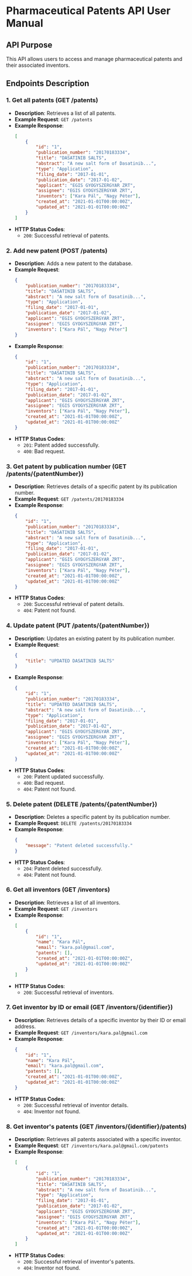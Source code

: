 # Pharmaceutical Patents API User Manual

## API Purpose
This API allows users to access and manage pharmaceutical patents and their associated inventors.

## Endpoints Description

### 1. Get all patents (GET /patents)
- **Description**: Retrieves a list of all patents.
- **Example Request**: `GET /patents`
- **Example Response**:
  ```json
  [
      {
          "id": "1",
          "publication_number": "20170183334",
          "title": "DASATINIB SALTS",
          "abstract": "A new salt form of Dasatinib...",
          "type": "Application",
          "filing_date": "2017-01-01",
          "publication_date": "2017-01-02",
          "applicant": "EGIS GYOGYSZERGYAR ZRT",
          "assignee": "EGIS GYOGYSZERGYAR ZRT",
          "inventors": ["Kara Pál", "Nagy Péter"],
          "created_at": "2021-01-01T00:00:00Z",
          "updated_at": "2021-01-01T00:00:00Z"
      }
  ]
  ```
- **HTTP Status Codes**:
  - `200`: Successful retrieval of patents.

### 2. Add new patent (POST /patents)
- **Description**: Adds a new patent to the database.
- **Example Request**:
  ```json
  {
      "publication_number": "20170183334",
      "title": "DASATINIB SALTS",
      "abstract": "A new salt form of Dasatinib...",
      "type": "Application",
      "filing_date": "2017-01-01",
      "publication_date": "2017-01-02",
      "applicant": "EGIS GYOGYSZERGYAR ZRT",
      "assignee": "EGIS GYOGYSZERGYAR ZRT",
      "inventors": ["Kara Pál", "Nagy Péter"]
  }
  ```
- **Example Response**:
  ```json
  {
      "id": "1",
      "publication_number": "20170183334",
      "title": "DASATINIB SALTS",
      "abstract": "A new salt form of Dasatinib...",
      "type": "Application",
      "filing_date": "2017-01-01",
      "publication_date": "2017-01-02",
      "applicant": "EGIS GYOGYSZERGYAR ZRT",
      "assignee": "EGIS GYOGYSZERGYAR ZRT",
      "inventors": ["Kara Pál", "Nagy Péter"],
      "created_at": "2021-01-01T00:00:00Z",
      "updated_at": "2021-01-01T00:00:00Z"
  }
  ```
- **HTTP Status Codes**:
  - `201`: Patent added successfully.
  - `400`: Bad request.

### 3. Get patent by publication number (GET /patents/{patentNumber})
- **Description**: Retrieves details of a specific patent by its publication number.
- **Example Request**: `GET /patents/20170183334`
- **Example Response**:
  ```json
  {
      "id": "1",
      "publication_number": "20170183334",
      "title": "DASATINIB SALTS",
      "abstract": "A new salt form of Dasatinib...",
      "type": "Application",
      "filing_date": "2017-01-01",
      "publication_date": "2017-01-02",
      "applicant": "EGIS GYOGYSZERGYAR ZRT",
      "assignee": "EGIS GYOGYSZERGYAR ZRT",
      "inventors": ["Kara Pál", "Nagy Péter"],
      "created_at": "2021-01-01T00:00:00Z",
      "updated_at": "2021-01-01T00:00:00Z"
  }
  ```
- **HTTP Status Codes**:
  - `200`: Successful retrieval of patent details.
  - `404`: Patent not found.

### 4. Update patent (PUT /patents/{patentNumber})
- **Description**: Updates an existing patent by its publication number.
- **Example Request**:
  ```json
  {
      "title": "UPDATED DASATINIB SALTS"
  }
  ```
- **Example Response**:
  ```json
  {
      "id": "1",
      "publication_number": "20170183334",
      "title": "UPDATED DASATINIB SALTS",
      "abstract": "A new salt form of Dasatinib...",
      "type": "Application",
      "filing_date": "2017-01-01",
      "publication_date": "2017-01-02",
      "applicant": "EGIS GYOGYSZERGYAR ZRT",
      "assignee": "EGIS GYOGYSZERGYAR ZRT",
      "inventors": ["Kara Pál", "Nagy Péter"],
      "created_at": "2021-01-01T00:00:00Z",
      "updated_at": "2021-01-01T00:00:00Z"
  }
  ```
- **HTTP Status Codes**:
  - `200`: Patent updated successfully.
  - `400`: Bad request.
  - `404`: Patent not found.

### 5. Delete patent (DELETE /patents/{patentNumber})
- **Description**: Deletes a specific patent by its publication number.
- **Example Request**: `DELETE /patents/20170183334`
- **Example Response**:
  ```json
  {
      "message": "Patent deleted successfully."
  }
  ```
- **HTTP Status Codes**:
  - `204`: Patent deleted successfully.
  - `404`: Patent not found.

### 6. Get all inventors (GET /inventors)
- **Description**: Retrieves a list of all inventors.
- **Example Request**: `GET /inventors`
- **Example Response**:
  ```json
  [
      {
          "id": "1",
          "name": "Kara Pál",
          "email": "kara.pal@gmail.com",
          "patents": [],
          "created_at": "2021-01-01T00:00:00Z",
          "updated_at": "2021-01-01T00:00:00Z"
      }
  ]
  ```
- **HTTP Status Codes**:
  - `200`: Successful retrieval of inventors.

### 7. Get inventor by ID or email (GET /inventors/{identifier})
- **Description**: Retrieves details of a specific inventor by their ID or email address.
- **Example Request**: `GET /inventors/kara.pal@gmail.com`
- **Example Response**:
  ```json
  {
      "id": "1",
      "name": "Kara Pál",
      "email": "kara.pal@gmail.com",
      "patents": [],
      "created_at": "2021-01-01T00:00:00Z",
      "updated_at": "2021-01-01T00:00:00Z"
  }
  ```
- **HTTP Status Codes**:
  - `200`: Successful retrieval of inventor details.
  - `404`: Inventor not found.

### 8. Get inventor's patents (GET /inventors/{identifier}/patents)
- **Description**: Retrieves all patents associated with a specific inventor.
- **Example Request**: `GET /inventors/kara.pal@gmail.com/patents`
- **Example Response**:
  ```json
  [
      {
          "id": "1",
          "publication_number": "20170183334",
          "title": "DASATINIB SALTS",
          "abstract": "A new salt form of Dasatinib...",
          "type": "Application",
          "filing_date": "2017-01-01",
          "publication_date": "2017-01-02",
          "applicant": "EGIS GYOGYSZERGYAR ZRT",
          "assignee": "EGIS GYOGYSZERGYAR ZRT",
          "inventors": ["Kara Pál", "Nagy Péter"],
          "created_at": "2021-01-01T00:00:00Z",
          "updated_at": "2021-01-01T00:00:00Z"
      }
  ]
  ```
- **HTTP Status Codes**:
  - `200`: Successful retrieval of inventor's patents.
  - `404`: Inventor not found.